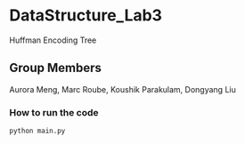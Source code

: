 # DataStructure_Lab3
Huffman Encoding Tree

## Group Members
Aurora Meng, Marc Roube, Koushik Parakulam, Dongyang Liu

### How to run the code

`python main.py`
